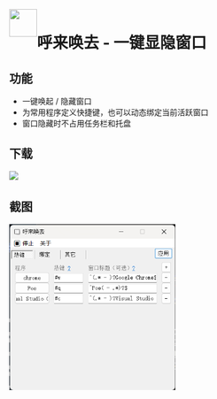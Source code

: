 <img align="left" width="50" height="50" src="data/icon.ico">

# 呼来唤去 - 一键显隐窗口

## 功能

- 一键唤起 / 隐藏窗口
- 为常用程序定义快捷键，也可以动态绑定当前活跃窗口
- 窗口隐藏时不占用任务栏和托盘

## 下载
[![](https://img.shields.io/badge/download-latest-orange.svg)](releases/latest)
## 截图
<img align="left" width="300" height="300" src="misc/screenshot2.png">